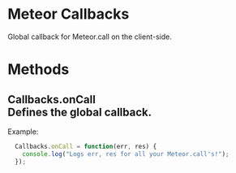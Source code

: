 Meteor Callbacks
=================

Global callback for Meteor.call on the client-side.

# Methods
**Callbacks.onCall**  
Defines the global callback.
-----------

Example:

```javascript
  Callbacks.onCall = function(err, res) {
    console.log("Logs err, res for all your Meteor.call's!");
  });
```
